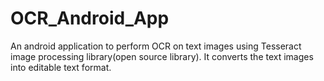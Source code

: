 # OCR_Android_App
An android application to perform OCR on text images using Tesseract image processing library(open source library). It converts the text images into editable text format.
